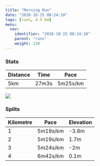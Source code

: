 ```yaml
---
title: "Morning Run"
date: "2018-10-15 08:24:10"
tags: [runs, 4-5 km]
menu:
  nav:
    identifier: "2018-10-15 08:24:10"
    parent: "runs"
    weight: 130
---
```


### Stats

| Distance | Time | Pace |
|----------|------|------|
|5km|27m3s|5m25s/km|

<img src='https://maps.googleapis.com/maps/api/staticmap?maptype=roadmap&path=enc:owjeIbgyLh@oAoAeCrH`\jEfGfEv@`I`NpJnZ~Evb@o@yA~@pLq@pq@tAaVyA}g@j@fBqEs[}I_`@}JuPkD_@aEqEoCcJo@yJ{CkFpAfC&key=AIzaSyAfqMeaZ1CCJFGP5cWud__oZnT_Pybg-1M&size=800x800&markers=color:yellow|label:S|53.47208,-2.26434&markers=color:green|label:F|53.471970000000006,-2.26407'>

### Splits

| Kilometre | Pace | Elevation |
|------|------|-----------|
|1|5m19s/km|-3.8m|
|2|5m19s/km|1.7m|
|3|5m24s/km|-2m|
|4|6m42s/km|0.1m|
